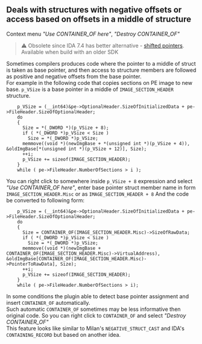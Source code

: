 ## Deals with structures with negative offsets or access based on offsets in a middle of structure
Context menu *"Use CONTAINER_OF here"*, *"Destroy CONTAINER_OF"*  
> ⚠️ Obsolete since IDA 7.4 has better alternative - [shifted pointers](https://hex-rays.com/products/ida/support/idadoc/1695.shtml). Available when build with an older SDK

Sometimes compilers produces code where the pointer to a middle of struct is taken as base pointer, and then access to structure members are followed as positive and negative offsets from the base pointer.  
For example in the following code that copies sections on PE image to new base. `p_VSize` is a base pointer in a middle of `IMAGE_SECTION_HEADER` structure.
```
    p_VSize = (__int64)&pe->OptionalHeader.SizeOfInitializedData + pe->FileHeader.SizeOfOptionalHeader;
    do
    {
      Size = *(_DWORD *)(p_VSize + 8);
      if ( *(_DWORD *)p_VSize < Size )
        Size = *(_DWORD *)p_VSize;
      memmove((void *)(newImgBase + *(unsigned int *)(p_VSize + 4)), &oldImgBase[*(unsigned int *)(p_VSize + 12)], Size);
      ++i;
      p_VSize += sizeof(IMAGE_SECTION_HEADER);
    }
    while ( pe->FileHeader.NumberOfSections > i );
```
You can right click to somewhere inside `p_VSize + 8` expression and select *"Use CONTAINER_OF here"*, enter base pointer struct member name in form `IMAGE_SECTION_HEADER.Misc` or as `IMAGE_SECTION_HEADER + 8` And the code be converted to following form:
```
    p_VSize = (__int64)&pe->OptionalHeader.SizeOfInitializedData + pe->FileHeader.SizeOfOptionalHeader;
    do
    {
      Size = CONTAINER_OF(IMAGE_SECTION_HEADER.Misc)->SizeOfRawData;
      if ( *(_DWORD *)p_VSize < Size )
        Size = *(_DWORD *)p_VSize;
      memmove((void *)(newImgBase + CONTAINER_OF(IMAGE_SECTION_HEADER.Misc)->VirtualAddress), &oldImgBase[CONTAINER_OF(IMAGE_SECTION_HEADER.Misc)->PointerToRawData], Size);
      ++i;
      p_VSize += sizeof(IMAGE_SECTION_HEADER);
    }
    while ( pe->FileHeader.NumberOfSections > i);
```
In some conditions the plugin able to detect base pointer assignment and insert `CONTAINER_OF` automatically.  
Such automatic `CONTAINER_OF` sometimes may be less informative then original code. So you can right click to `CONTAINER_OF` and select *"Destroy CONTAINER_OF"*  
This feature looks like similar to Milan's `NEGATIVE_STRUCT_CAST` and IDA's `CONTAINING_RECORD` but based on another idea.
